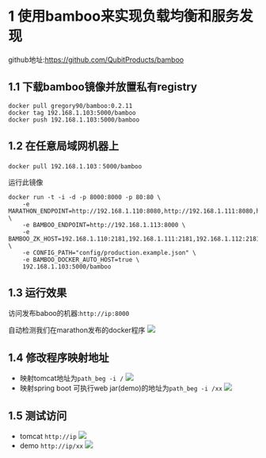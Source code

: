 # 1 使用bamboo来实现负载均衡和服务发现

github地址:https://github.com/QubitProducts/bamboo

## 1.1 下载bamboo镜像并放置私有registry

```
docker pull gregory90/bamboo:0.2.11
docker tag 192.168.1.103:5000/bamboo
docker push 192.168.1.103:5000/bamboo
```

## 1.2 在任意局域网机器上


`docker pull 192.168.1.103：5000/bamboo`

运行此镜像

```
docker run -t -i -d -p 8000:8000 -p 80:80 \
    -e MARATHON_ENDPOINT=http://192.168.1.110:8080,http://192.168.1.111:8080,http://192.168.1.112:8080 \
    -e BAMBOO_ENDPOINT=http://192.168.1.113:8000 \
	-e BAMBOO_ZK_HOST=192.168.1.110:2181,192.168.1.111:2181,192.168.1.112:2181 \
    -e CONFIG_PATH="config/production.example.json" \
    -e BAMBOO_DOCKER_AUTO_HOST=true \
    192.168.1.103:5000/bamboo
```

## 1.3 运行效果

访问发布baboo的机器:`http://ip:8000`

自动检测我们在marathon发布的docker程序
![](https://raw.githubusercontent.com/wiselyman/study/master/mesos/resources/bamboo1.jpg)

## 1.4 修改程序映射地址

- 映射tomcat地址为`path_beg -i /`
  ![](https://raw.githubusercontent.com/wiselyman/study/master/mesos/resources/bamboo2.jpg)
- 映射spring boot 可执行web jar(demo)的地址为`path_beg -i /xx`
  ![](https://raw.githubusercontent.com/wiselyman/study/master/mesos/resources/bamboo3.jpg)


## 1.5 测试访问
- tomcat `http://ip`
![](https://raw.githubusercontent.com/wiselyman/study/master/mesos/resources/re1.jpg)
- demo `http://ip/xx`
![](https://raw.githubusercontent.com/wiselyman/study/master/mesos/resources/re2.jpg)
